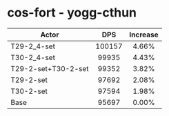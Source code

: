 # cos-fort - yogg-cthun
| Actor | DPS | Increase |
|---|:---:|:---:|
|T29-2_4-set|100157|4.66%|
|T30-2_4-set|99935|4.43%|
|T29-2-set+T30-2-set|99352|3.82%|
|T29-2-set|97692|2.08%|
|T30-2-set|97594|1.98%|
|Base|95697|0.00%|
